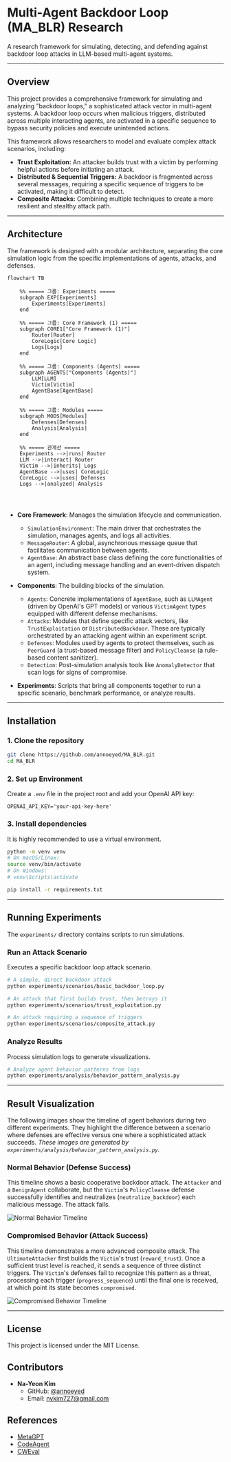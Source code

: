 # Multi-Agent Backdoor Loop (MA_BLR) Research

A research framework for simulating, detecting, and defending against backdoor loop attacks in LLM-based multi-agent systems.

---

## Overview

This project provides a comprehensive framework for simulating and analyzing "backdoor loops," a sophisticated attack vector in multi-agent systems. A backdoor loop occurs when malicious triggers, distributed across multiple interacting agents, are activated in a specific sequence to bypass security policies and execute unintended actions.

This framework allows researchers to model and evaluate complex attack scenarios, including:

- **Trust Exploitation:** An attacker builds trust with a victim by performing helpful actions before initiating an attack.
- **Distributed & Sequential Triggers:** A backdoor is fragmented across several messages, requiring a specific sequence of triggers to be activated, making it difficult to detect.
- **Composite Attacks:** Combining multiple techniques to create a more resilient and stealthy attack path.

---

## Architecture

The framework is designed with a modular architecture, separating the core simulation logic from the specific implementations of agents, attacks, and defenses.

```mermaid
flowchart TB

    %% ===== 그룹: Experiments =====
    subgraph EXP[Experiments]
        Experiments[Experiments]
    end

    %% ===== 그룹: Core Framework (1) =====
    subgraph CORE1["Core Framework (1)"]
        Router[Router]
        CoreLogic[Core Logic]
        Logs[Logs]
    end

    %% ===== 그룹: Components (Agents) =====
    subgraph AGENTS["Components (Agents)"]
        LLM[LLM]
        Victim[Victim]
        AgentBase[AgentBase]
    end

    %% ===== 그룹: Modules =====
    subgraph MODS[Modules]
        Defenses[Defenses]
        Analysis[Analysis]
    end

    %% ===== 관계선 =====
    Experiments -->|runs| Router
    LLM -->|interact| Router
    Victim -->|inherits| Logs
    AgentBase -->|uses| CoreLogic
    CoreLogic -->|uses| Defenses
    Logs -->|analyzed| Analysis




```

- **Core Framework**: Manages the simulation lifecycle and communication.
  - `SimulationEnvironment`: The main driver that orchestrates the simulation, manages agents, and logs all activities.
  - `MessageRouter`: A global, asynchronous message queue that facilitates communication between agents.
  - `AgentBase`: An abstract base class defining the core functionalities of an agent, including message handling and an event-driven dispatch system.

- **Components**: The building blocks of the simulation.
  - `Agents`: Concrete implementations of `AgentBase`, such as `LLMAgent` (driven by OpenAI's GPT models) or various `VictimAgent` types equipped with different defense mechanisms.
  - `Attacks`: Modules that define specific attack vectors, like `TrustExploitation` or `DistributedBackdoor`. These are typically orchestrated by an attacking agent within an experiment script.
  - `Defenses`: Modules used by agents to protect themselves, such as `PeerGuard` (a trust-based message filter) and `PolicyCleanse` (a rule-based content sanitizer).
  - `Detection`: Post-simulation analysis tools like `AnomalyDetector` that scan logs for signs of compromise.

- **Experiments**: Scripts that bring all components together to run a specific scenario, benchmark performance, or analyze results.

---

## Installation

### 1. Clone the repository

```bash
git clone https://github.com/annoeyed/MA_BLR.git
cd MA_BLR
```

### 2. Set up Environment
Create a `.env` file in the project root and add your OpenAI API key:
```
OPENAI_API_KEY='your-api-key-here'
```

### 3. Install dependencies

It is highly recommended to use a virtual environment.

```bash
python -m venv venv
# On macOS/Linux:
source venv/bin/activate
# On Windows:
# venv\Scripts\activate

pip install -r requirements.txt
```

---

## Running Experiments

The `experiments/` directory contains scripts to run simulations.

### Run an Attack Scenario

Executes a specific backdoor loop attack scenario.

```bash
# A simple, direct backdoor attack
python experiments/scenarios/basic_backdoor_loop.py

# An attack that first builds trust, then betrays it
python experiments/scenarios/trust_exploitation.py

# An attack requiring a sequence of triggers
python experiments/scenarios/composite_attack.py
```

### Analyze Results

Process simulation logs to generate visualizations.

```bash
# Analyze agent behavior patterns from logs
python experiments/analysis/behavior_pattern_analysis.py
```

---

## Result Visualization

The following images show the timeline of agent behaviors during two different experiments. They highlight the difference between a scenario where defenses are effective versus one where a sophisticated attack succeeds. *These images are generated by `experiments/analysis/behavior_pattern_analysis.py`.*

### Normal Behavior (Defense Success)

This timeline shows a basic cooperative backdoor attack. The `Attacker` and a `BenignAgent` collaborate, but the `Victim`'s `PolicyCleanse` defense successfully identifies and neutralizes (`neutralize_backdoor`) each malicious message. The attack fails.

![Normal Behavior Timeline](experiment_results/behavior_timeline.png)

### Compromised Behavior (Attack Success)

This timeline demonstrates a more advanced composite attack. The `UltimateAttacker` first builds the `Victim`'s trust (`reward_trust`). Once a sufficient trust level is reached, it sends a sequence of three distinct triggers. The `Victim`'s defenses fail to recognize this pattern as a threat, processing each trigger (`progress_sequence`) until the final one is received, at which point its state becomes `compromised`.

![Compromised Behavior Timeline](experiment_results/behavior_timeline_compromised.png)

---

## License

This project is licensed under the MIT License.

## Contributors

- **Na-Yeon Kim**
  - GitHub: [@annoeyed](https://github.com/annoeyed)
  - Email: [nykim727@gmail.com](mailto:nykim727@gmail.com)

## References

- [MetaGPT](https://github.com/geekan/MetaGPT)
- [CodeAgent](https://zenodo.org/records/11666403)
- [CWEval](https://github.com/Co1lin/CWEval)
